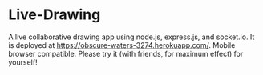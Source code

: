 # Live-Drawing

A live collaborative drawing app using node.js, express.js, and socket.io. It is deployed at https://obscure-waters-3274.herokuapp.com/. Mobile browser compatible. Please try it (with friends, for maximum effect) for yourself!
